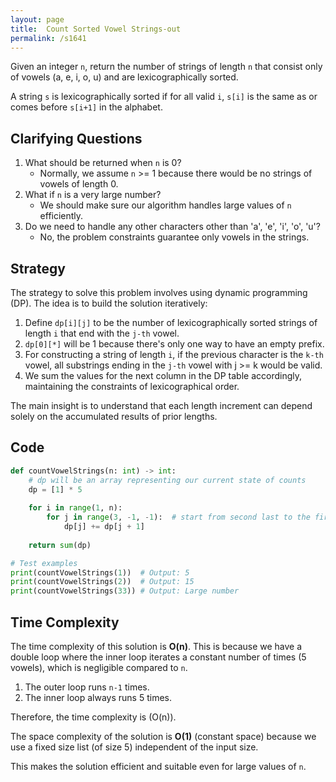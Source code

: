 ```yaml
---
layout: page
title:  Count Sorted Vowel Strings-out
permalink: /s1641
---
```


Given an integer `n`, return the number of strings of length `n` that consist only of vowels (a, e, i, o, u) and are lexicographically sorted.

A string `s` is lexicographically sorted if for all valid `i`, `s[i]` is the same as or comes before `s[i+1]` in the alphabet.

## Clarifying Questions

1. What should be returned when `n` is 0?
   - Normally, we assume `n` >= 1 because there would be no strings of vowels of length 0.
2. What if `n` is a very large number?
   - We should make sure our algorithm handles large values of `n` efficiently.
3. Do we need to handle any other characters other than 'a', 'e', 'i', 'o', 'u'?
   - No, the problem constraints guarantee only vowels in the strings.

## Strategy

The strategy to solve this problem involves using dynamic programming (DP). The idea is to build the solution iteratively:

1. Define `dp[i][j]` to be the number of lexicographically sorted strings of length `i` that end with the `j-th` vowel.
2. `dp[0][*]` will be 1 because there's only one way to have an empty prefix.
3. For constructing a string of length `i`, if the previous character is the `k-th` vowel, all substrings ending in the `j-th` vowel with j >= k would be valid.
4. We sum the values for the next column in the DP table accordingly, maintaining the constraints of lexicographical order.

The main insight is to understand that each length increment can depend solely on the accumulated results of prior lengths.

## Code

```python
def countVowelStrings(n: int) -> int:
    # dp will be an array representing our current state of counts
    dp = [1] * 5
    
    for i in range(1, n):
        for j in range(3, -1, -1):  # start from second last to the first
            dp[j] += dp[j + 1]
            
    return sum(dp)

# Test examples
print(countVowelStrings(1))  # Output: 5
print(countVowelStrings(2))  # Output: 15
print(countVowelStrings(33)) # Output: Large number
```

## Time Complexity

The time complexity of this solution is **O(n)**. This is because we have a double loop where the inner loop iterates a constant number of times (5 vowels), which is negligible compared to `n`.

1. The outer loop runs `n-1` times.
2. The inner loop always runs 5 times.

Therefore, the time complexity is \(O(n)\).

The space complexity of the solution is **O(1)** (constant space) because we use a fixed size list (of size 5) independent of the input size.

This makes the solution efficient and suitable even for large values of `n`.